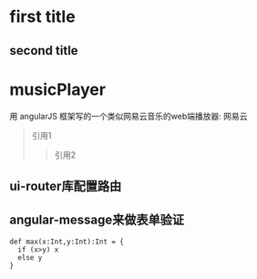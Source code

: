 first title
===========================================
second title
-------------------------------------------
# musicPlayer
用 angularJS 框架写的一个类似网易云音乐的web端播放器:
    网易云
> 引用1
>> 引用2
## ui-router库配置路由
## angular-message来做表单验证

```
def max(x:Int,y:Int):Int = {
  if (x>y) x
  else y
}
```
